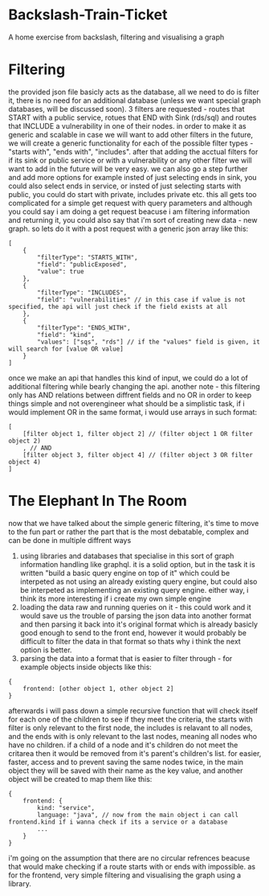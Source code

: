 # Backslash-Train-Ticket
A home exercise from backslash, filtering and visualising a graph

# Filtering
the provided json file basicly acts as the database, all we need to do is filter it, there is no need for an additional database (unless we want special graph databases, will be discussed soon).
3 filters are requested - routes that START with a public service, rotues that END with Sink (rds/sql) and routes that INCLUDE
a vulnerability in one of their nodes. in order to make it as generic and scalable in case we will want to add other filters in the future,
we will create a generic functionality for each of the possible filter types - "starts with", "ends with", "includes". after that adding the acctual
filters for if its sink or public service or with a vulnerability or any other filter we will want to add in the future will be very easy. we can also
go a step further and add more options for example insted of just selecting ends in sink, you could also select ends in service, or insted of just selecting
starts with public, you could do start with private, includes private etc. this all gets too complicated for a simple get request with query parameters and
although you could say i am doing a get request beacuse i am filtering information and returning it, you could also say that i'm sort of creating new data - new graph. so
lets do it with a post request with a generic json array like this:
```
[
	{
		"filterType": "STARTS_WITH",
		"field": "publicExposed",
		"value": true
	},
	{
		"filterType": "INCLUDES",
		"field": "vulnerabilities" // in this case if value is not specified, the api will just check if the field exists at all
	},
	{
		"filterType": "ENDS_WITH",
		"field": "kind",
		"values": ["sqs", "rds"] // if the "values" field is given, it will search for [value OR value]
	}
]
```

once we make an api that handles this kind of input, we could do a lot of additional filtering while bearly changing the api. another note - this filtering only has AND relations
between diffrent fields and no OR in order to keep things simple and not overengineer what should be a simplistic task, if i would implement OR in the same format, i would use arrays in such format:

```
[
	[filter object 1, filter object 2] // (filter object 1 OR filter object 2)
	, // AND
	[filter object 3, filter object 4] // (filter object 3 OR filter object 4)
]
```

# The Elephant In The Room
now that we have talked about the simple generic filtering, it's time to move to the fun part or rather the part that is the most debatable, complex
and can be done in multiple diffrent ways
1. using libraries and databases that specialise in this sort of graph information handling like graphql. it is a solid option, but in the task it is written "build a basic query engine on top of it" which could be interpeted as not using an already existing query engine, but could also be interpeted as implementing an existing query engine. either way, i think its more interesting if i create my own simple engine
2. loading the data raw and running queries on it - this could work and it would save us the trouble of parsing the json data into another format and then parsing it back into it's original format which is already basicly good enough to send to the front end, however it would probably be difficult to filter the data in that format so thats why i think the next option is better.
3. parsing the data into a format that is easier to filter through - for example objects inside objects like this:
```
{
	frontend: [other object 1, other object 2]
}
```
afterwards i will pass down a simple recursive function that will check itself for each one of the children to see if they meet the criteria, the starts with filter is only relevant to the first node,
the includes is relavant to all nodes, and the ends with is only relevant to the last nodes, meaning all nodes who have no children. if a child of a node and it's children do not meet the critarea then it would 
be removed from it's parent's children's list.
for easier, faster, access and to prevent saving the same nodes twice, in the main object they will be saved with their name as the key value, and another object will be created to map them like this:
```
{
	frontend: {
		kind: "service",
		language: "java", // now from the main object i can call frontend.kind if i wanna check if its a service or a database
		...
	}
}
```
i'm going on the assumption that there are no circular refrences beacuse that would make checking if a route starts with or ends with impossible.
as for the frontend, very simple filtering and visualising the graph using a library.
